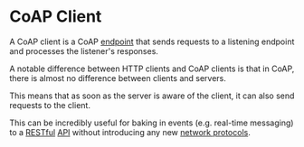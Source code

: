 # CoAP Client

A CoAP client is a CoAP [endpoint](@coap/endpoint) that sends requests to a listening endpoint
and processes the listener's responses.

A notable difference between HTTP clients and CoAP clients is that in CoAP,
there is almost no difference between clients and servers.

This means that as soon as the server is aware of the client,
it can also send requests to the client.

This can be incredibly useful for baking in events (e.g. real-time messaging)
to a [RESTful](@rest) [API](@net/api) without introducing
any new [network protocols](@net/protocol).
